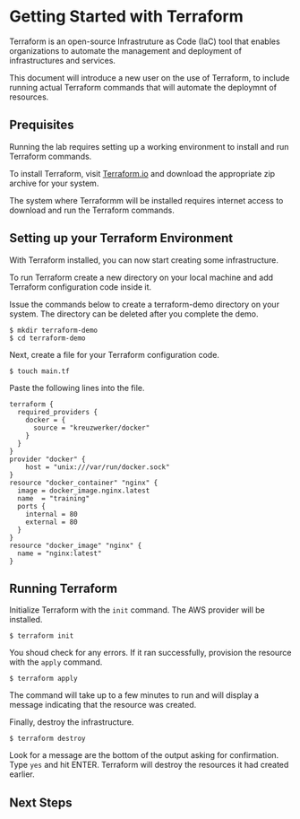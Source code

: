 # Getting Started with Terraform

Terraform is an open-source Infrastruture as Code (IaC) tool that enables organizations to automate the management and deployment of infrastructures and services. 

This document will introduce a new user on the use of Terraform, to include running actual Terraform commands that will automate the deploymnt of resources.

## Prequisites

Running the lab requires setting up a working environment to install and run Terraform commands.

To install Terraform, visit [Terraform.io](https://www.terraform.io/downloads.html) and download the appropriate zip archive for your system.

The system where Terraformm will be installed requires internet access to download and run the Terraform commands.

## Setting up your Terraform Environment

With Terraform installed, you can now start creating some infrastructure.

To run Terraform create a new directory on your local machine and add Terraform configuration code inside it.

Issue the commands below to create a terraform-demo directory on your system. The directory can be deleted after you complete the demo.

```shell
$ mkdir terraform-demo
$ cd terraform-demo
```

Next, create a file for your Terraform configuration code.

```shell
$ touch main.tf
```

Paste the following lines into the file.

```hcl
terraform {
  required_providers {
    docker = {
      source = "kreuzwerker/docker"
    }
  }
}
provider "docker" {
    host = "unix:///var/run/docker.sock"
}
resource "docker_container" "nginx" {
  image = docker_image.nginx.latest
  name  = "training"
  ports {
    internal = 80
    external = 80
  }
}
resource "docker_image" "nginx" {
  name = "nginx:latest"
}
```

## Running Terraform

Initialize Terraform with the `init` command. The AWS provider will be installed. 

```shell
$ terraform init
```

You shoud check for any errors. If it ran successfully, provision the resource with the `apply` command.

```shell
$ terraform apply
```

The command will take up to a few minutes to run and will display a message indicating that the resource was created.

Finally, destroy the infrastructure.

```shell
$ terraform destroy
```

Look for a message are the bottom of the output asking for confirmation. Type `yes` and hit ENTER. Terraform will destroy the resources it had created earlier.

## Next Steps
